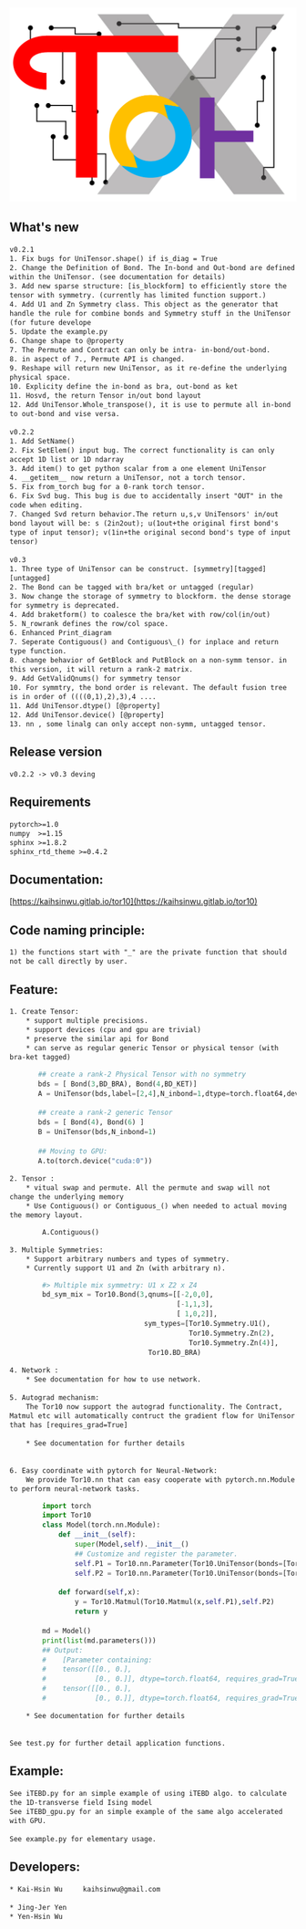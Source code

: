 ![alt text](./Tor10_icon.png)

## What's new
    v0.2.1
    1. Fix bugs for UniTensor.shape() if is_diag = True
    2. Change the Definition of Bond. The In-bond and Out-bond are defined within the UniTensor. (see documentation for details)
    3. Add new sparse structure: [is_blockform] to efficiently store the tensor with symmetry. (currently has limited function support.)
    4. Add U1 and Zn Symmetry class. This object as the generator that handle the rule for combine bonds and Symmetry stuff in the UniTensor (for future develope
    5. Update the example.py
    6. Change shape to @property
    7. The Permute and Contract can only be intra- in-bond/out-bond.
    8. in aspect of 7., Permute API is changed.     
    9. Reshape will return new UniTensor, as it re-define the underlying physical space. 
    10. Explicity define the in-bond as bra, out-bond as ket
    11. Hosvd, the return Tensor in/out bond layout
    12. Add UniTensor.Whole_transpose(), it is use to permute all in-bond to out-bond and vise versa.    

    v0.2.2
    1. Add SetName() 
    2. Fix SetElem() input bug. The correct functionality is can only accept 1D list or 1D ndarray
    3. Add item() to get python scalar from a one element UniTensor
    4. __getitem__ now return a UniTensor, not a torch tensor.  
    5. Fix from_torch bug for a 0-rank torch tensor.
    6. Fix Svd bug. This bug is due to accidentally insert "OUT" in the code when editing.
    7. Changed Svd return behavior.The return u,s,v UniTensors' in/out bond layout will be: s (2in2out); u(1out+the original first bond's type of input tensor); v(1in+the original second bond's type of input tensor)

    v0.3
    1. Three type of UniTensor can be construct. [symmetry][tagged][untagged] 
    2. The Bond can be tagged with bra/ket or untagged (regular)
    3. Now change the storage of symmetry to blockform. the dense storage for symmetry is deprecated.
    4. Add braketform() to coalesce the bra/ket with row/col(in/out)
    5. N_rowrank defines the row/col space. 
    6. Enhanced Print_diagram
    7. Seperate Contiguous() and Contiguous\_() for inplace and return type function.
    8. change behavior of GetBlock and PutBlock on a non-symm tensor. in this version, it will return a rank-2 matrix.
    9. Add GetValidQnums() for symmetry tensor
    10. For symmtry, the bond order is relevant. The default fusion tree is in order of ((((0,1),2),3),4 ....
    11. Add UniTensor.dtype() [@property]
    12. Add UniTensor.device() [@property]
    13. nn , some linalg can only accept non-symm, untagged tensor. 
    
## Release version
    v0.2.2 -> v0.3 deving

## Requirements
    pytorch>=1.0
    numpy  >=1.15
    sphinx >=1.8.2
    sphinx_rtd_theme >=0.4.2 

## Documentation:

[https://kaihsinwu.gitlab.io/tor10](https://kaihsinwu.gitlab.io/tor10)

## Code naming principle:
    1) the functions start with "_" are the private function that should not be call directly by user.

## Feature:
        
    1. Create Tensor:
        * support multiple precisions.        
        * support devices (cpu and gpu are trivial)
        * preserve the similar api for Bond 
        * can serve as regular generic Tensor or physical tensor (with bra-ket tagged)
        
```python
       ## create a rank-2 Physical Tensor with no symmetry 
       bds = [ Bond(3,BD_BRA), Bond(4,BD_KET)]
       A = UniTensor(bds,label=[2,4],N_inbond=1,dtype=torch.float64,device=torch.device("cpu"))

       ## create a rank-2 generic Tensor 
       bds = [ Bond(4), Bond(6) ]
       B = UniTensor(bds,N_inbond=1)

       ## Moving to GPU:
       A.to(torch.device("cuda:0"))
```

    2. Tensor :
        * vitual swap and permute. All the permute and swap will not change the underlying memory
        * Use Contiguous() or Contiguous_() when needed to actual moving the memory layout.

```python
        A.Contiguous()
```

    3. Multiple Symmetries:
        * Support arbitrary numbers and types of symmetry.
        * Currently support U1 and Zn (with arbitrary n). 

```python
        #> Multiple mix symmetry: U1 x Z2 x Z4
        bd_sym_mix = Tor10.Bond(3,qnums=[[-2,0,0],
                                         [-1,1,3],
                                         [ 1,0,2]],
                                 sym_types=[Tor10.Symmetry.U1(),
                                            Tor10.Symmetry.Zn(2),
                                            Tor10.Symmetry.Zn(4)],
                                  Tor10.BD_BRA)
``` 
        
    4. Network :
        * See documentation for how to use network.

    5. Autograd mechanism:
        The Tor10 now support the autograd functionality. The Contract, Matmul etc will automatically contruct the gradient flow for UniTensor that has [requires_grad=True]
        
        * See documentation for further details


    6. Easy coordinate with pytorch for Neural-Network:
        We provide Tor10.nn that can easy cooperate with pytorch.nn.Module to perform neural-network tasks.

```python
        import torch
        import Tor10
        class Model(torch.nn.Module):
            def __init__(self):
                super(Model,self).__init__()
                ## Customize and register the parameter.
                self.P1 = Tor10.nn.Parameter(Tor10.UniTensor(bonds=[Tor10.Bond(2),Tor10.Bond(2)]))
                self.P2 = Tor10.nn.Parameter(Tor10.UniTensor(bonds=[Tor10.Bond(2),Tor10.Bond(2)]))
 
            def forward(self,x):
                y = Tor10.Matmul(Tor10.Matmul(x,self.P1),self.P2)
                return y

        md = Model()
        print(list(md.parameters()))
        ## Output:
        #    [Parameter containing:
        #    tensor([[0., 0.],
        #            [0., 0.]], dtype=torch.float64, requires_grad=True), Parameter containing:
        #    tensor([[0., 0.],
        #            [0., 0.]], dtype=torch.float64, requires_grad=True)]
```
        * See documentation for further details


    See test.py for further detail application functions.

## Example:

    See iTEBD.py for an simple example of using iTEBD algo. to calculate the 1D-transverse field Ising model 
    See iTEBD_gpu.py for an simple example of the same algo accelerated with GPU. 

    See example.py for elementary usage.

## Developers:

    * Kai-Hsin Wu     kaihsinwu@gmail.com

    * Jing-Jer Yen 
    * Yen-Hsin Wu 

